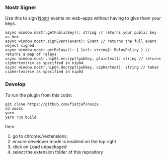 ### Nostr Signer

Use this to sign [Nostr](https://github.com/nostr-protocol/nostr) events on web-apps without having to give them your keys.


```
async window.nostr.getPublicKey(): string // returns your public key as hex
async window.nostr.signEvent(event): Event // returns the full event object signed
async window.nostr.getRelays(): { [url: string]: RelayPolicy } // returns a map of relays
async window.nostr.nip04.encrypt(pubkey, plaintext): string // returns ciphertext+iv as specified in nip04
async window.nostr.nip04.decrypt(pubkey, ciphertext): string // takes ciphertext+iv as specified in nip04
```

### Develop

To run the plugin from this code:

```
git clone https://github.com/fiatjaf/nos2x
cd nos2x
yarn
yarn run build
```

then

1. go to chrome://extensions;
2. ensure developer mode is enabled on the top right
3. click on Load unpackaged
4. select the extension folder of this repository
